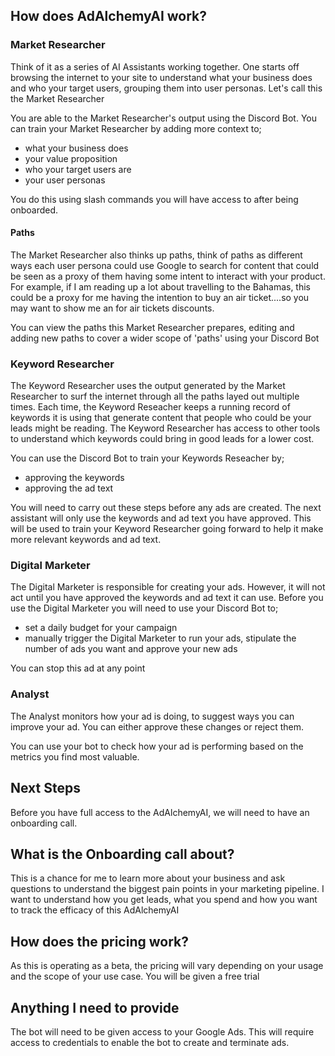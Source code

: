 ## How does AdAlchemyAI work?

### Market Researcher
Think of it as a series of AI Assistants working together. One starts off browsing the internet to your site to understand what your business does and who your target users, grouping them into user personas. Let's call this the Market Researcher

You are able to the Market Researcher's output using the Discord Bot. You can train your Market Researcher by adding more context to;
- what your business does
- your value proposition
- who your target users are
- your user personas

You do this using slash commands you will have access to after being onboarded. 

#### Paths
The Market Researcher also thinks up paths, think of paths as different ways each user persona could use Google to search for content that could be seen as a proxy of them having some intent to interact with your product. For example, if I am reading up a lot about travelling to the Bahamas, this could be a proxy for me having the intention to buy an air ticket....so you may want to show me an for air tickets discounts. 

You can view the paths this Market Researcher prepares, editing and adding new paths to cover a wider scope of 'paths' using your Discord Bot

### Keyword Researcher
The Keyword Researcher uses the output generated by the Market Researcher to surf the internet through all the paths layed out multiple times. Each time, the Keyword Reseacher keeps a running record of keywords it is using that generate content that people who could be your leads might be reading. The Keyword Researcher has access to other tools to understand which keywords could bring in good leads for a lower cost.

You can use the Discord Bot to train your Keywords Reseacher by;
- approving the keywords
- approving the ad text

You will need to carry out these steps before any ads are created. The next assistant will only use the keywords and ad text you have approved. This will be used to train your Keyword Researcher going forward to help it make more relevant keywords and ad text.

### Digital Marketer
The Digital Marketer is responsible for creating your ads. However, it will not act until you have approved the keywords and ad text it can use. Before you use the Digital Marketer you will need to use your Discord Bot to;
- set a daily budget for your campaign
- manually trigger the Digital Marketer to run your ads, stipulate the number of ads you want and approve your new ads

You can stop this ad at any point

### Analyst

The Analyst monitors how your ad is doing, to suggest ways you can improve your ad. You can either approve these changes or reject them.

You can use your bot to check how your ad is performing based on the metrics you find most valuable.

## Next Steps
Before you have full access to the AdAlchemyAI, we will need to have an onboarding call.

## What is the Onboarding call about?
This is a chance for me to learn more about your business and ask questions to understand the biggest pain points in your marketing pipeline. I want to understand how you get leads, what you spend and how you want to track the efficacy of this AdAlchemyAI

## How does the pricing work?
As this is operating as a beta, the pricing will vary depending on your usage and the scope of your use case. You will be given a free trial

## Anything I need to provide
The bot will need to be given access to your Google Ads. This will require access to credentials to enable the bot to create and terminate ads. 